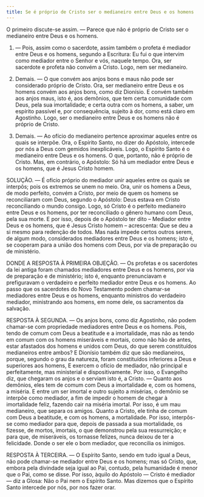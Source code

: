 ```yaml
---
title: Se é próprio de Cristo ser o medianeiro entre Deus e os homens
---
```


O primeiro discute-se assim. — Parece que não é próprio de Cristo ser o medianeiro entre Deus e os homens.  

1. — Pois, assim como o sacerdote, assim também o profeta é mediador entre Deus e os homens, segundo a Escritura: Eu fui o que intervim como mediador entre o Senhor e vós, naquele tempo. Ora, ser sacerdote e profeta não convém a Cristo. Logo, nem ser medianeiro.  

2. Demais. — O que convém aos anjos bons e maus não pode ser considerado próprio de Cristo. Ora, ser medianeiro entre Deus e os homens convém aos anjos bons, como diz Dionísio. E convém também aos anjos maus, isto é, aos demônios, que tem certa comunidade com Deus, pela sua imortalidade; e certa outra com os homens, a saber, um espírito passível e, por consequência, sujeito à dor, como está claro em Agostinho. Logo, ser o medianeiro entre Deus e os homens não é próprio de Cristo.  

3. Demais. — Ao ofício do medianeiro pertence aproximar aqueles entre os quais se interpõe. Ora, o Espírito Santo, no dizer do Apóstolo, intercede por nós a Deus com gemidos inexplicáveis. Logo, o Espírito Santo é o medianeiro entre Deus e os homens. O que, portanto, não é próprio de Cristo.  Mas, em contrário, o Apóstolo: Só há um mediador entre Deus e os homens, que é Jesus Cristo homem.  

SOLUÇÃO. — É ofício próprio do mediador unir aqueles entre os quais se interpôs; pois os extremos se unem no meio. Ora, unir os homens a Deus, de modo perfeito, convém a Cristo, por meio de quem os homens se reconciliaram com Deus, segundo o Apóstolo: Deus estava em Cristo reconciliando o mundo consigo. Logo, só Cristo é o perfeito medianeiro entre Deus e os homens, por ter reconciliado o gênero humano com Deus, pela sua morte. E por isso, depois de o Apóstolo ter dito – Mediador entre Deus e os homens, que é Jesus Cristo homem – acrescenta: Que se deu a si mesmo para redenção de todos. Mas nada impede certos outros serem, de algum modo, considerados mediadores entre Deus e os homens; isto é, se cooperam para a união dos homens com Deus, por via de preparação ou de ministério.  

DONDE A RESPOSTA À PRIMEIRA OBJEÇÃO. — Os profetas e os sacerdotes da lei antiga foram chamados mediadores entre Deus e os homens, por via de preparação e de ministério; isto é, enquanto prenunciavam e prefiguravam o verdadeiro e perfeito mediador entre Deus e os homens. Ao passo que os sacerdotes do Novo Testamento podem chamar-se mediadores entre Deus e os homens, enquanto ministros do verdadeiro mediador, ministrando aos homens, em nome dele, os sacramentos da salvação.  

RESPOSTA À SEGUNDA. — Os anjos bons, como diz Agostinho, não podem chamar-se com propriedade mediadores entre Deus e os homens. Pois, tendo de comum com Deus a beatitude e a imortalidade, mas não as tendo em comum com os homens miseráveis e mortais, como não hão de antes, estar afastados dos homens e unidos com Deus, do que serem constituídos medianeiros entre ambos? E Dionísio também diz que são medianeiros, porque, segundo o grau da natureza, foram constituídos inferiores a Deus e superiores aos homens, E exercem o ofício de mediador, não principal e perfeitamente, mas ministerial e dispositivamente. Por isso, o Evangelho diz, que chegaram os anjos e o serviam isto é, a Cristo. — Quanto aos demônios, eles tem de comum com Deus a imortalidade e, com os homens, a miséria. E entre um ser imortal e outro sujeito a misérias, o demônio se interpõe como mediador, a fim de impedir o homem de chegar à imortalidade feliz, fazendo cair na miséria imortal. Por isso, é um mau medianeiro, que separa os amigos. Quanto a Cristo, ele tinha de comum com Deus a beatitude, e com os homens, a mortalidade. Por isso, interpôs-se como mediador para que, depois de passada a sua mortalidade, os fizesse, de mortos, imortais, o que demonstrou pela sua ressurreição; e para que, de miseráveis, os tornasse felizes, nunca deixou de ter a felicidade. Donde o ser ele o bom mediador, que reconcilia os inimigos.  

RESPOSTA À TERCEIRA. — O Espírito Santo, sendo em tudo igual a Deus, não pode chamar-se mediador entre Deus e os homens; mas só Cristo, que, embora pela divindade seja igual ao Pai, contudo, pela humanidade é menor que o Pai, como se disse. Por isso, àquilo do Apóstolo — Cristo é mediador — diz a Glosa: Não o Pai nem o Espírito Santo. Mas dizemos que o Espírito Santo intercede por nós, por nos fazer orar.